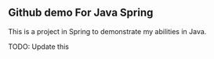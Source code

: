 ## Github demo For Java Spring

This is a project in Spring to demonstrate my abilities in Java. 

TODO: Update this